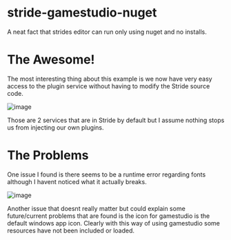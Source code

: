 # stride-gamestudio-nuget
A neat fact that strides editor can run only using nuget and no installs.

# The Awesome!
The most interesting thing about this example is we now have very easy access to the plugin service without having to modify the Stride source code.

![image](https://user-images.githubusercontent.com/73259914/232235882-75f97278-f038-497b-b79a-0108932772aa.png)

Those are 2 services that are in Stride by default but I assume nothing stops us from injecting our own plugins.

# The Problems
One issue I found is there seems to be a runtime error regarding fonts although I havent noticed what it actually breaks. 

![image](https://user-images.githubusercontent.com/73259914/232236055-da18fc85-21ea-43ba-b5e6-2abd68206c38.png)

Another issue that doesnt really matter but could explain some future/current problems that are found is the icon for gamestudio is the default windows app icon. Clearly with this way of using gamestudio some resources have not been included or loaded.
